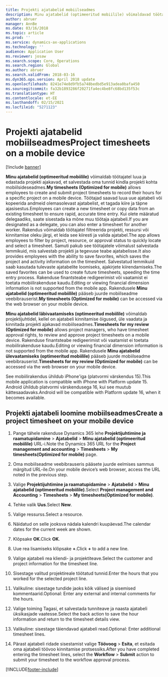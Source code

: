 ```yaml
---
title: Projekti ajatabelid mobiilseadmes
description: Minu ajatabelid (optimeeritud mobiilile) võimaldavad töötajatel luua ja edastada projekti ajakavad, et salvestada oma tunnid kindla projekti kohta mobiilsideseadmes.
author: abruer
manager: AnnBe
ms.date: 03/16/2018
ms.topic: article
ms.prod: ''
ms.service: dynamics-ax-applications
ms.technology: ''
audience: Application User
ms.reviewer: josaw
ms.search.scope: Core, Operations
ms.search.region: Global
ms.author: abruer
ms.search.validFrom: 2018-03-16
ms.dyn365.ops.version: April 2018 update
ms.openlocfilehash: 8241e74e8d9fb5a748bedbd5e913adea0bafa450
ms.sourcegitcommit: fa32b1893286f20271fa4ec4be8fc68bd135f53c
ms.translationtype: HT
ms.contentlocale: et-EE
ms.lasthandoff: 02/15/2021
ms.locfileid: "5271123"
---
```

# <a name="project-timesheets-on-a-mobile-device"></a><span data-ttu-id="52252-103">Projekti ajatabelid mobiilseadmes</span><span class="sxs-lookup"><span data-stu-id="52252-103">Project timesheets on a mobile device</span></span>

[!include [banner](../includes/banner.md)]

<span data-ttu-id="52252-104">**Minu ajatabelid (optimeeritud mobiilile)** võimaldab töötajatel luua ja edastada projekti ajakavad, et salvestada oma tunnid kindla projekti kohta mobiilsideseadmes.</span><span class="sxs-lookup"><span data-stu-id="52252-104">**My timesheets (Optimized for mobile)** allows employees to create and submit project timesheets to record their hours for a specific project on a mobile device.</span></span> <span data-ttu-id="52252-105">Töötajad saavad luua uue ajatabeli või kopeerida andmeid olemasolevast ajatabelist, et tagada kiire ja täpne ajasisestus.</span><span class="sxs-lookup"><span data-stu-id="52252-105">Employees can create a new timesheet or copy data from an existing timesheet to ensure rapid, accurate time entry.</span></span> <span data-ttu-id="52252-106">Kui olete määratud delegaadiks, saate sisestada ka mõne muu töötaja ajatabeli.</span><span class="sxs-lookup"><span data-stu-id="52252-106">If you are designated as a delegate, you can also enter a timesheet for another worker.</span></span> <span data-ttu-id="52252-107">Rakendus võimaldab töötajatel filtreerida projekti, ressursi või kinnitamise oleku järgi, et leida see kiiresti ja valida ajatabel.</span><span class="sxs-lookup"><span data-stu-id="52252-107">The app allows employees to filter by project, resource, or approval status to quickly locate and select a timesheet.</span></span> <span data-ttu-id="52252-108">Samuti pakub see töötajatele võimalust salvestada lemmikuid, mis salvestab projekti ja tegevuse teabe ajatabelisse.</span><span class="sxs-lookup"><span data-stu-id="52252-108">It also provides employees with the ability to save favorites, which saves the project and activity information on the timesheet.</span></span> <span data-ttu-id="52252-109">Salvestatud lemmikuid saab kasutada tulevaste ajatabelite loomiseks, ajakirjete kiirendamiseks.</span><span class="sxs-lookup"><span data-stu-id="52252-109">The saved favorites can be used to create future timesheets, speeding the time entry process.</span></span> <span data-ttu-id="52252-110">Rakenduse finantsteabe redigeerimist või vaatamist ei toetata mobiilirakenduse kaudu.</span><span class="sxs-lookup"><span data-stu-id="52252-110">Editing or viewing financial dimension information is not supported from the mobile app.</span></span> <span data-ttu-id="52252-111">Rakendusele **Minu ajatabelid (optimeeritud mobiilile)** pääseb juurde mobiilseadme veebibrauserist.</span><span class="sxs-lookup"><span data-stu-id="52252-111">**My timesheets (Optimized for mobile)** can be accessed via the web browser on your mobile device.</span></span>

<span data-ttu-id="52252-112">**Minu ajatabelid läbivaatamiseks (optimeeritud mobiilile)** võimaldab projektijuhtidel, kellel on ajatabeli kinnitamise õigused, üle vaadata ja kinnitada projekti ajakavad mobiilseadmes.</span><span class="sxs-lookup"><span data-stu-id="52252-112">**Timesheets for my review (Optimized for mobile)** allows project managers, who have timesheet approval rights, to review and approve project timesheets on a mobile device.</span></span> <span data-ttu-id="52252-113">Rakenduse finantsteabe redigeerimist või vaatamist ei toetata mobiilirakenduse kaudu.</span><span class="sxs-lookup"><span data-stu-id="52252-113">Editing or viewing financial dimension information is not supported from the mobile app.</span></span> <span data-ttu-id="52252-114">Rakendusele **Minu ajatabelid ülevaatamiseks (optimeeritud mobiilile)** pääseb juurde mobiilseadme veebibrauserist.</span><span class="sxs-lookup"><span data-stu-id="52252-114">**Timesheets for my review (Optimized for mobile)** can be accessed via the web browser on your mobile device.</span></span>

<span data-ttu-id="52252-115">See mobiilirakendus ühildub iPhone'iga (platvormi värskendus 15).</span><span class="sxs-lookup"><span data-stu-id="52252-115">This mobile application is compatible with iPhone with Platform update 15.</span></span>
<span data-ttu-id="52252-116">Android ühildub platvormi värskendusega 16, kui see muutub kättesaadavaks.</span><span class="sxs-lookup"><span data-stu-id="52252-116">Android will be compatible with Platform update 16, when it becomes available.</span></span>

## <a name="create-a-project-timesheet-on-your-mobile-device"></a><span data-ttu-id="52252-117">Projekti ajatabeli loomine mobiilseadmes</span><span class="sxs-lookup"><span data-stu-id="52252-117">Create a project timesheet on your mobile device</span></span>

1.  <span data-ttu-id="52252-118">Pange tähele rakenduse Dynamics 365 lehe **Projektijuhtimine ja raamatupidamine** \> **Ajatabelid** \> **Minu ajatabelid (optimeeritud mobiilile)** URL-i.</span><span class="sxs-lookup"><span data-stu-id="52252-118">Note the Dynamics 365 URL for the **Project management and accounting** \> **Timesheets** \> **My timesheets(Optimized for mobile)** page.</span></span>

2.  <span data-ttu-id="52252-119">Oma mobiilseadme veebibrauseris pääsete juurde eelmises sammus märgitud URL-ile.</span><span class="sxs-lookup"><span data-stu-id="52252-119">On your mobile device’s web browser, access the URL noted in the previous step.</span></span>
 
3.  <span data-ttu-id="52252-120">Valige **Projektijuhtimine ja raamatupidamine** \> **Ajatabelid** \> **Minu ajatabelid (optimeeritud mobiilile)**.</span><span class="sxs-lookup"><span data-stu-id="52252-120">Select **Project management and Accounting** \> **Timesheets** \> **My timesheets(Optimized for mobile)**.</span></span>

4.  <span data-ttu-id="52252-121">Tehke valik **Uus**.</span><span class="sxs-lookup"><span data-stu-id="52252-121">Select **New**.</span></span>

5.  <span data-ttu-id="52252-122">Valige ressurss.</span><span class="sxs-lookup"><span data-stu-id="52252-122">Select a resource.</span></span>

6.  <span data-ttu-id="52252-123">Näidatud on selle jooksva nädala kalendri kuupäevad.</span><span class="sxs-lookup"><span data-stu-id="52252-123">The calendar dates for the current week are shown.</span></span>

7.  <span data-ttu-id="52252-124">Klõpsake **OK**.</span><span class="sxs-lookup"><span data-stu-id="52252-124">Click **OK**.</span></span>

8.  <span data-ttu-id="52252-125">Uue rea lisamiseks klõpsake **+**.</span><span class="sxs-lookup"><span data-stu-id="52252-125">Click **+** to add a new line.</span></span>

9.  <span data-ttu-id="52252-126">Valige ajatabeli rea kliendi- ja projektiteave.</span><span class="sxs-lookup"><span data-stu-id="52252-126">Select the customer and project information for the timesheet line.</span></span>

10. <span data-ttu-id="52252-127">Sisestage valitud projektireale töötatud tunnid.</span><span class="sxs-lookup"><span data-stu-id="52252-127">Enter the hours that you worked for the selected project line.</span></span>

11. <span data-ttu-id="52252-128">Valikuline: sisestage tundide jaoks kõik välised ja sisemised kommentaarid.</span><span class="sxs-lookup"><span data-stu-id="52252-128">Optional: Enter any external and internal comments for the hours.</span></span>

12. <span data-ttu-id="52252-129">Valige toiming Tagasi, et salvestada tunniteave ja naasta ajatabeli üksikasjade vaatesse.</span><span class="sxs-lookup"><span data-stu-id="52252-129">Select the back action to save the hour information and return to the timesheet details view.</span></span>

13. <span data-ttu-id="52252-130">Valikuline: sisestage täiendavad ajatabeli read.</span><span class="sxs-lookup"><span data-stu-id="52252-130">Optional: Enter additional timesheet lines.</span></span>

14. <span data-ttu-id="52252-131">Pärast ajatabeli ridade sisestamist valige **Töövoog** \> **Esita**, et esitada oma ajatabeli töövoo kinnitamise protsessiks.</span><span class="sxs-lookup"><span data-stu-id="52252-131">After you have completed entering the timesheet lines, select the **Workflow** \> **Submit** action to submit your timesheet to the workflow approval process.</span></span>


[!INCLUDE[footer-include](../includes/footer-banner.md)]